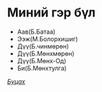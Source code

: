 # Миний гэр бүл
<html>
<head>
</head>
<body>
    <ul>
        <li>Аав(Б.Батаа)</li>
        <li>Ээж(М.Болорхишиг)</li>
        <li>Дүү(Б.чинмөрөн)</li>
        <li>Дүү(Б.Мөнхмөрөн)</li>
        <li>Дүү(Б.Мөнх-Од)</li>
        <li>Би(Б.Мөнхтулга)</li>
    </ul>   
 <p><a href="https://munkhtulga0826.github.io/"><em>Буцах</em></a></p>
